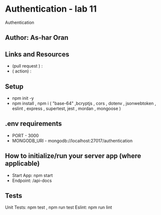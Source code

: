 # Authentication - lab 11

Authentication
## Author: As-har Oran
## Links and Resources
* (pull request ) : 
* ( action) : 
## Setup
- npm init -y
- npm install , npm i
( "base-64" ,bcryptjs , cors ,  dotenv , jsonwebtoken , eslint , express , supertest, jest  , mordan , mongoose )
## .env requirements
- PORT - 3000
- MONGODB_URI - mongodb://localhost:27017/authentication
## How to initialize/run your server app (where applicable)
- Start App: npm start
- Endpoint: /api-docs

## Tests
Unit Tests: npm test , npm run test
Eslint: npm run lint